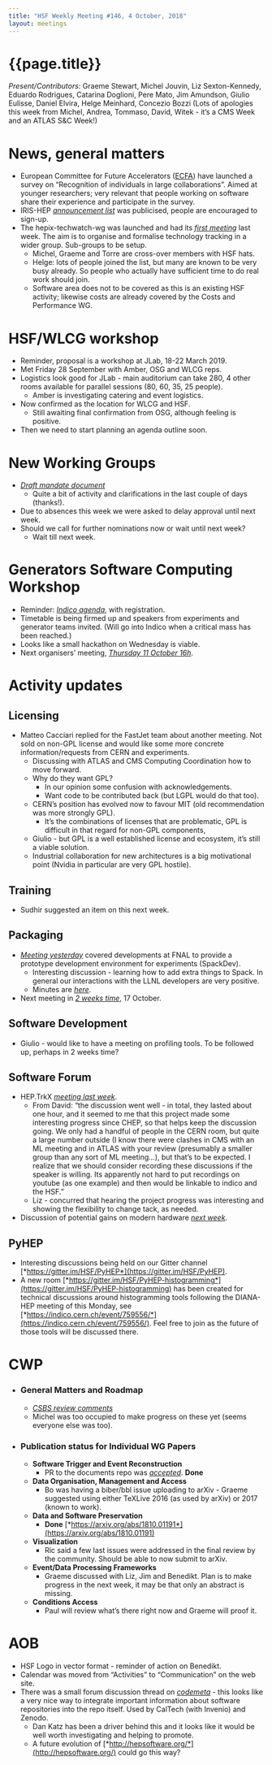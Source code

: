 ```yaml
---
title: "HSF Weekly Meeting #146, 4 October, 2018"
layout: meetings
---
```


# {{page.title}}

*Present/Contributors*: Graeme Stewart, Michel Jouvin, Liz
Sexton-Kennedy, Eduardo Rodrigues, Catarina Doglioni, Pere Mato, Jim
Amundson, Giulio Eulisse, Daniel Elvira, Helge Meinhard, Concezio Bozzi
(Lots of apologies this week from Michel, Andrea, Tommaso, David, Witek -
it’s a CMS Week and an ATLAS S&C Week!)

News, general matters
=====================
-   European Committee for Future Accelerators
    ([ECFA](https://ecfa.web.cern.ch/)) have launched a survey on
    “Recognition of individuals in large collaborations”. Aimed at
    younger researchers; very relevant that people working on software
    share their experience and participate in the survey.
-   IRIS-HEP [*announcement
    list*](https://groups.google.com/a/iris-hep.org/forum/#!forum/announcements)
    was publicised, people are encouraged to sign-up.
-   The hepix-techwatch-wg was launched and had its [*first
    meeting*](https://indico.cern.ch/event/759721/) last week. The aim
    is to organise and formalise technology tracking in a wider group.
    Sub-groups to be setup.
    -   Michel, Graeme and Torre are cross-over members with HSF hats.
    -   Helge: lots of people joined the list, but many are known to be
        very busy already. So people who actually have sufficient time to do
        real work should join.
    -   Software area does not to be covered as this is an existing HSF
        activity; likewise costs are already covered by the Costs and
        Performance WG.

HSF/WLCG workshop
=================
-   Reminder, proposal is a workshop at JLab, 18-22 March 2019.
-   Met Friday 28 September with Amber, OSG and WLCG reps.
-   Logistics look good for JLab - main auditorium can take 280, 4 other
    rooms available for parallel sessions (80, 60, 35, 25 people).
    -   Amber is investigating catering and event logistics.
-   Now confirmed as the location for WLCG and HSF.
    -   Still awaiting final confirmation from OSG, although feeling is
        positive.
-   Then we need to start planning an agenda outline soon.

New Working Groups
==================
-   [*Draft mandate
    document*](https://docs.google.com/document/d/1lvgBqCk1kWgY90iAkjl84eLbO3b1qllEDRvG8FVfemI/edit?usp=sharing)
    -   Quite a bit of activity and clarifications in the last couple of
        days (thanks!).
-   Due to absences this week we were asked to delay approval until next
    week.
-   Should we call for further nominations now or wait until next week?
    -   Wait till next week.

Generators Software Computing Workshop
======================================
-   Reminder: [*Indico agenda*](https://indico.cern.ch/event/751693/),
    with registration.
-   Timetable is being firmed up and speakers from experiments and
    generator teams invited. (Will go into Indico when a critical mass
    has been reached.)
-   Looks like a small hackathon on Wednesday is viable.
-   Next organisers’ meeting, [*Thursday 11 October
    16h*](https://indico.cern.ch/event/763170/).

Activity updates
================

Licensing
---------
-   Matteo Cacciari replied for the FastJet team about another meeting.
    Not sold on non-GPL license and would like some more concrete
    information/requests from CERN and experiments.
    -   Discussing with ATLAS and CMS Computing Coordination how to move
        forward.
    -   Why do they want GPL?
        -   In our opinion some confusion with acknowledgements.
        -   Want code to be contributed back (but LGPL would do that too).
    -   CERN’s position has evolved now to favour MIT (old recommendation was
        more strongly GPL).
        -   It’s the combinations of licenses that are problematic, GPL is
            difficult in that regard for non-GPL components,
    -   Giulio - but GPL is a well established license and ecosystem,
        it’s still a viable solution.
    -   Industrial collaboration for new architectures is a big
        motivational point (Nvidia in particular are very GPL
        hostile).

Training
--------
-   Sudhir suggested an item on this next week.

Packaging
---------
-   [*Meeting yesterday*](https://indico.cern.ch/event/758817/) covered
    developments at FNAL to provide a prototype development
    environment for experiments (SpackDev).
    -   Interesting discussion - learning how to add extra things to
        Spack. In general our interactions with the LLNL developers
        are very positive.
    -   Minutes are
        [*here*](https://github.com/HSF/hsf.github.io/pull/385).
-   Next meeting in [*2 weeks
    time*](https://indico.cern.ch/event/762971/), 17 October.

Software Development
--------------------
-   Giulio - would like to have a meeting on profiling tools. To be
    followed up, perhaps in 2 weeks time?

Software Forum
---------------
-   HEP.TrkX [*meeting last
    week*](https://indico.cern.ch/event/745416/).
    -   From David: “the discussion went well - in total, they lasted
        about one hour, and it seemed to me that this project made
        some interesting progress since CHEP, so that helps keep the
        discussion going. We only had a handful of people in the CERN
        room, but quite a large number outside (I know there were
        clashes in CMS with an ML meeting and in ATLAS with your
        review (presumably a smaller group than any sort of ML
        meeting...), but that’s to be expected. I realize that we
        should consider recording these discussions if the speaker is
        willing. Its apparently not hard to put recordings on youtube
        (as one example) and then would be linkable to indico and the
        HSF.”
    -   Liz - concurred that hearing the project progress was
        interesting and showing the flexibility to change tack, as needed.
-   Discussion of potential gains on modern hardware [*next
    week*](https://indico.cern.ch/event/745286/).

PyHEP
-----
-   Interesting discussions being held on our Gitter channel
    [*https://gitter.im/HSF/PyHEP*](https://gitter.im/HSF/PyHEP).
-   A new room
    [*https://gitter.im/HSF/PyHEP-histogramming*](https://gitter.im/HSF/PyHEP-histogramming)
    has been created for technical discussions around histogramming
    tools following the DIANA-HEP meeting of this Monday, see
    [*https://indico.cern.ch/event/759556/*](https://indico.cern.ch/event/759556/).
    Feel free to join as the future of those tools will be discussed
    there.

CWP
===
-   ### General Matters and Roadmap
    -   [*CSBS review
        comments*](https://docs.google.com/document/d/16T2RRu1LmAyXTgtKjyWgOwZR8zsVOw2Y1SCntot3_NU/edit?usp=sharing)
    -   Michel was too occupied to make progress on these yet (seems
        everyone else was too).
-   ### Publication status for Individual WG Papers
    -   **Software Trigger and Event Reconstruction**
        -   PR to the documents repo was
            [*accepted*](https://github.com/HSF/documents/pull/102). **Done**
    -   **Data Organisation, Management and Access**
        -   Bo was having a biber/bbl issue uploading to arXiv - Graeme
            suggested using either TeXLive 2016 (as used by arXiv) or
            2017 (known to work).
    -   **Data and Software Preservation**
        -   **Done**
            [*https://arxiv.org/abs/1810.01191*](https://arxiv.org/abs/1810.01191)
    -   **Visualization**
        -   Ric said a few last issues were addressed in the final
            review by the community. Should be able to now submit to
            arXiv.
    -   **Event/Data Processing Frameworks**
        -   Graeme discussed with Liz, Jim and Benedikt. Plan is to make
            progress in the next week, it may be that only an abstract
            is missing.
    -   **Conditions Access**
        -   Paul will review what’s there right now and Graeme will
            proof it.

AOB
===
-   HSF Logo in vector format - reminder of action on Benedikt.
-   Calendar was moved from “Activities” to “Communication” on the web
    site.
-   There was a small forum discussion thread on
    [*codemeta*](https://codemeta.github.io/) - this looks like a very
    nice way to integrate important information about software
    repositories into the repo itself. Used by CalTech (with Invenio)
    and Zenodo.
    -   Dan Katz has been a driver behind this and it looks like it
        would be well worth investigating and helping to promote.
    -   A future evolution of
        [*http://hepsoftware.org/*](http://hepsoftware.org/) could go
        this way?
